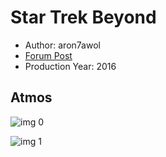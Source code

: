 # Star Trek Beyond

* Author: aron7awol
* [Forum Post](https://www.avsforum.com/threads/bass-eq-for-filtered-movies.2995212/post-56865468)
* Production Year: 2016

## Atmos

![img 0](https://i.imgur.com/RsA8Y7j.jpg)

![img 1](https://i.imgur.com/KoiBtp9.jpg)

